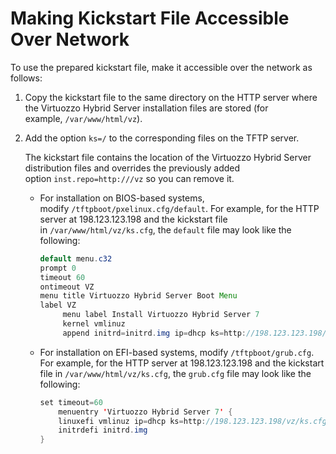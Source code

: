 # Making Kickstart File Accessible Over Network

To use the prepared kickstart file, make it accessible over the network as follows:

1.  Copy the kickstart file to the same directory on the HTTP server where the Virtuozzo Hybrid Server installation files are stored (for example, `/var/www/html/vz`).

2.  Add the option `ks=/` to the corresponding files on the TFTP server.

    The kickstart file contains the location of the Virtuozzo Hybrid Server distribution files and overrides the previously added option `inst.repo=http:///vz` so you can remove it.

    -   For installation on BIOS-based systems, modify `/tftpboot/pxelinux.cfg/default`. For example, for the HTTP server at 198.123.123.198 and the kickstart file in `/var/www/html/vz/ks.cfg`, the `default` file may look like the following:

        ``` java
        default menu.c32
        prompt 0
        timeout 60
        ontimeout VZ
        menu title Virtuozzo Hybrid Server Boot Menu
        label VZ
             menu label Install Virtuozzo Hybrid Server 7
             kernel vmlinuz
             append initrd=initrd.img ip=dhcp ks=http://198.123.123.198/vz/ks.cfg
        ```

    -   For installation on EFI-based systems, modify `/tftpboot/grub.cfg`. For example, for the HTTP server at 198.123.123.198 and the kickstart file in `/var/www/html/vz/ks.cfg`, the `grub.cfg` file may look like the following:

        ``` java
        set timeout=60
            menuentry 'Virtuozzo Hybrid Server 7' {
            linuxefi vmlinuz ip=dhcp ks=http://198.123.123.198/vz/ks.cfg
            initrdefi initrd.img
        }
        ```


